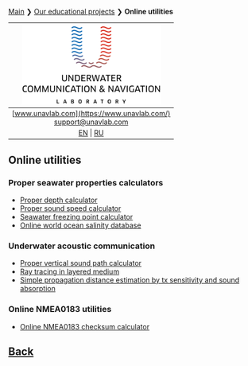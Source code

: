 [Main](/README.md) ❯ [Our educational projects](/educational_projects_en) ❯ **Online utilities**

| ![logo](/documentation/sm_logo.png) |
| :---: |
| [www.unavlab.com](https://www.unavlab.com/) <br/> [support@unavlab.com](mailto:support@unavlab.com) |
| [EN](online_utilities_en.md) \| [RU](online_utilities_ru.md) |

## Online utilities
### Proper seawater properties calculators
* [Proper depth calculator](/online_utils/proper_depth_calculator.html)
* [Proper sound speed calculator ](/online_utils/proper_speed_of_sound_calculator.html)
* [Seawater freezing point calculator](/online_utils/seawater_freezing_point_calculator.html)
* [Online world ocean salinity database](/online_utils/world_salinity_db.html)

### Underwater acoustic communication
* [Proper vertical sound path calculator](/online_utils/proper_vsound_distance_calculator.html)
* [Ray tracing in layered medium](/online_utils/uraytracer.html)
* [Simple propagation distance estimation by tx sensitivity and sound absorption](/online_utils/simple_prop_distance_estimation.html)

### Online NMEA0183 utilities
* [Online NMEA0183 checksum calculator](/online_utils/nmea0183_checksum_calculator.html)

<!---
* [Online NMEA0183 sentences parser/builder (under construction)](https://ucnl.github.io/Docs/)
-->

## [Back](educational_projects_en.md)
